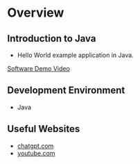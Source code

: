 # Overview

## Introduction to Java

- Hello World example application in Java.

[Software Demo Video](http://youtube.link.goes.here)

## Development Environment

- Java

## Useful Websites

- [chatgpt.com](https://chatgpt.com/)
- [youtube.com](https://www.youtube.com/)
